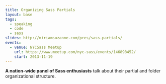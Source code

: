 ```yaml
---
title: Organizing Sass Partials
layout: base
tags:
  - speaking
  - code
  - sass
slides: http://miriamsuzanne.com/pres/sass-partials/
events:
  - venue: NYCSass Meetup
    url: https://www.meetup.com/nyc-sass/events/146898452/
    start: 2013-11-19
---
```


**A nation-wide panel of Sass enthusiasts**
talk about their partial and folder organizational structure.
